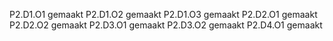 P2.D1.O1 gemaakt
P2.D1.O2 gemaakt
P2.D1.O3 gemaakt
P2.D2.O1 gemaakt
P2.D2.O2 gemaakt
P2.D3.O1 gemaakt
P2.D3.O2 gemaakt
P2.D4.O1 gemaakt
